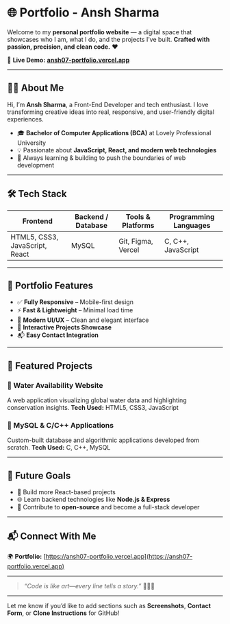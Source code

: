 
# 🌐 Portfolio - Ansh Sharma

Welcome to my **personal portfolio website** — a digital space that showcases who I am, what I do, and the projects I’ve built.
**Crafted with passion, precision, and clean code.** ❤️

🚀 **Live Demo:** **[ansh07-portfolio.vercel.app](https://ansh07-portfolio.vercel.app)**

---

## 👨‍💻 About Me

Hi, I’m **Ansh Sharma**, a Front-End Developer and tech enthusiast.
I love transforming creative ideas into real, responsive, and user-friendly digital experiences.

* 🎓 **Bachelor of Computer Applications (BCA)** at Lovely Professional University
* 💡 Passionate about **JavaScript, React, and modern web technologies**
* 🌱 Always learning & building to push the boundaries of web development

---

## 🛠 Tech Stack

| Frontend                       | Backend / Database | Tools & Platforms  | Programming Languages |
| ------------------------------ | ------------------ | ------------------ | --------------------- |
| HTML5, CSS3, JavaScript, React | MySQL              | Git, Figma, Vercel | C, C++, JavaScript    |

---

## 🌟 Portfolio Features

- ✅ **Fully Responsive** – Mobile-first design  
- ⚡ **Fast & Lightweight** – Minimal load time  
- 🎨 **Modern UI/UX** – Clean and elegant interface  
- 📁 **Interactive Projects Showcase**  
- 📬 **Easy Contact Integration**


---

## 🧩 Featured Projects

### 🔹 Water Availability Website

A web application visualizing global water data and highlighting conservation insights.
**Tech Used:** HTML5, CSS3, JavaScript

### 🔹 MySQL & C/C++ Applications

Custom-built database and algorithmic applications developed from scratch.
**Tech Used:** C, C++, MySQL

---

## 🎯 Future Goals

* 🚀 Build more React-based projects
* 🌐 Learn backend technologies like **Node.js & Express**
* 🤝 Contribute to **open-source** and become a full-stack developer

---

## 📬 Connect With Me

🌍 **Portfolio:** [https://ansh07-portfolio.vercel.app](https://ansh07-portfolio.vercel.app)

---

> *“Code is like art—every line tells a story.”* 🎨👨‍💻

---

Let me know if you’d like to add sections such as **Screenshots**, **Contact Form**, or **Clone Instructions** for GitHub!
